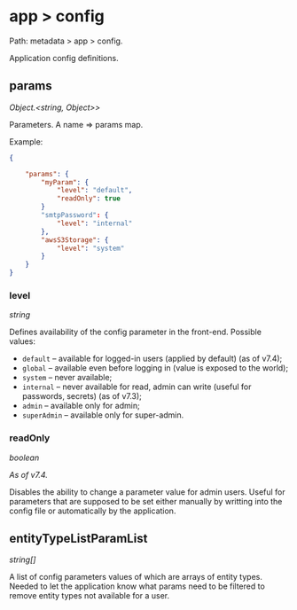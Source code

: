 # app > config

Path: metadata > app > config.

Application config definitions.

## params

*Object.<string, Object\>\>*

Parameters. A name => params map.

Example:

```json
{

    "params": {
        "myParam": {
            "level": "default",
            "readOnly": true
        }
        "smtpPassword": {
            "level": "internal"
        },
        "awsS3Storage": {
            "level": "system"
        }
    }
}
```

### level

*string*

Defines availability of the config parameter in the front-end. Possible values:

* `default` – available for logged-in users (applied by default) (as of v7.4);
* `global` – available even before logging in (value is exposed to the world);
* `system` – never available;
* `internal` – never available for read, admin can write (useful for passwords, secrets) (as of v7.3);
* `admin` – available only for admin;
* `superAdmin` – available only for super-admin.

### readOnly

*boolean*

*As of v7.4.*

Disables the ability to change a parameter value for admin users. Useful for parameters that are supposed to be set either manually by writting into the config file or automatically by the application. 

## entityTypeListParamList

*string[]*

A list of config parameters values of which are arrays of entity types. Needed to let the application know what params need to be filtered to remove entity types not available for a user.
